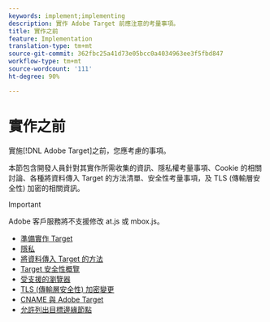 ```yaml
---
keywords: implement;implementing
description: 實作 Adobe Target 前應注意的考量事項。
title: 實作之前
feature: Implementation
translation-type: tm+mt
source-git-commit: 362fbc25a41d73e05bcc0a4034963ee3f5fbd847
workflow-type: tm+mt
source-wordcount: '111'
ht-degree: 90%

---
```



# 實作之前

實施[!DNL Adobe Target]之前，您應考慮的事項。

本節包含開發人員針對其實作所需收集的資訊、隱私權考量事項、Cookie 的相關討論、各種將資料傳入 Target 的方法清單、安全性考量事項，及 TLS (傳輸層安全性) 加密的相關資訊。

>[!IMPORTANT]
>
>Adobe 客戶服務將不支援修改 at.js 或 mbox.js。

- [準備實作 Target](prepare-to-implement-target.md)
- [隱私](c-privacy/privacy.md)
- [將資料傳入 Target 的方法](c-methods-to-get-data-into-target/methods-to-get-data-into-target.md)
- [Target 安全性概覽](target-security-overview.md)
- [受支援的瀏覽器](supported-browsers.md)
- [TLS (傳輸層安全性) 加密變更](tls-transport-layer-security-encryption.md)
- [CNAME 與 Adobe Target](implement-cname-support-in-target.md)
- [允許列出目標邊緣節點](/help/c-implementing-target/c-considerations-before-you-implement-target/allowlist-edges.md)
